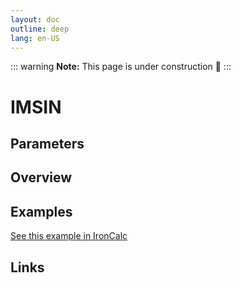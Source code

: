 ```yaml
---
layout: doc
outline: deep
lang: en-US
---
```


::: warning
**Note:** This page is under construction 🚧
:::

# IMSIN

## Parameters

## Overview

## Examples

[See this example in IronCalc](https://app.ironcalc.com/?filename=imsin)

## Links